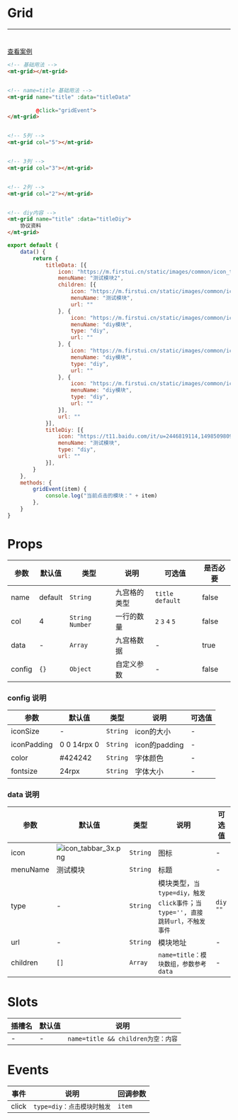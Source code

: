 # Grid
***
#

[//]: # (<iframe width='375px' height='667px' frameborder=0 allowfullscreen="true" src="https://static-363fc8f1-c547-4a87-8d04-6d5ba4035deb.bspapp.com/#/pages/grid"></iframe>)

[查看案例](https://static-363fc8f1-c547-4a87-8d04-6d5ba4035deb.bspapp.com/#/pages/grid)

```html
<!-- 基础用法 -->
<mt-grid></mt-grid>


<!-- name=title 基础用法 -->
<mt-grid name="title" :data="titleData" 
         
         @click="gridEvent">
</mt-grid>


<!-- 5列 -->
<mt-grid col="5"></mt-grid>


<!-- 3列 -->
<mt-grid col="3"></mt-grid>


<!-- 2列 -->
<mt-grid col="2"></mt-grid>


<!-- diy内容 -->
<mt-grid name="title" :data="titleDiy">
    协议资料
</mt-grid>
```

```javascript
export default {
    data() {
        return {
            titleData: [{
                icon: "https://m.firstui.cn/static/images/common/icon_tabbar_3x.png",
                menuName: "测试模块2",
                children: [{
                    icon: "https://m.firstui.cn/static/images/common/icon_tabbar_3x.png",
                    menuName: "测试模块",
                    url: ""
                }, {
                    icon: "https://m.firstui.cn/static/images/common/icon_tabbar_3x.png",
                    menuName: "diy模块",
                    type: "diy",
                    url: ""
                }, {
                    icon: "https://m.firstui.cn/static/images/common/icon_tabbar_3x.png",
                    menuName: "diy模块",
                    type: "diy",
                    url: ""
                }, {
                    icon: "https://m.firstui.cn/static/images/common/icon_tabbar_3x.png",
                    menuName: "diy模块",
                    type: "diy",
                    url: ""
                }],
                url: ""
            }],
            titleDiy: [{
                icon: "https://t11.baidu.com/it/u=2446819114,1498509809&fm=58",
                menuName: "测试模块",
                type: "diy",
                url: ""
            }],
        }
    },
    methods: {
        gridEvent(item) {
            console.log("当前点击的模块：" + item)
        },
    }
}
```

# Props

| 参数   | 默认值  | 类型                | 说明         | 可选值               |是否必要 |
| ------ | ------- |-------------------| ------------ |-------------------| -------------- |
| name   | default | `String`          | 九宫格的类型 | `title` `default` | false |
| col    | 4       | `String` `Number` | 一行的数量   | `2` `3` `4` `5`   |false |
| data   | -       | `Array`           | 九宫格数据   | -                 |true |
| config | `{}`      | `Object`          | 自定义参数             | -                 |false |

### config 说明

| 参数     | 默认值      | 类型   | 说明          | 可选值 |
| -------- | ----------- | ------ | ------------- | ------ |
| iconSize  | -           | `String` | icon的大小    | -       |
| iconPadding  | 0 0 14rpx 0 | `String` | icon的padding | -      |
| color    | #424242     | `String` | 字体颜色      | -      |
| fontsize | 24rpx       | `String` | 字体大小      | -      |

### data 说明

| 参数     | 默认值                                                                              | 类型   | 说明                               | 可选值    |
| -------- | ----------------------------------------------------------------------------------- | ------ | ---------------------------------- |--------|
| icon     | ![icon_tabbar_3x.png](https://m.firstui.cn/static/images/common/icon_tabbar_3x.png) | `String` | 图标                               | -      |
| menuName | 测试模块                                                                            | `String` | 标题                               | -      |
| type | -      | `String` | 模块类型，`当type=diy，触发click事件`；`当type='', 直接跳转url，不触发事件`         | `diy` `""` |
| url      | -                                                                                   | `String` | 模块地址                           | -      |
| children | `[]`                                                                                  | `Array`  | `name=title：模块数组，参数参考data` | -      |

# Slots

| 插槽名 | 默认值 | 说明 |
| ------ | ------ | ---- |
| -      | -      | `name=title && children为空：内容`     |

# Events

| 事件  | 说明           | 回调参数   |
| ----- | -------------- |--------|
| click | `type=diy：点击模块时触发` | `item` |
